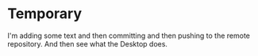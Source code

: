 # Temporary
I'm adding some text and then committing and then pushing to the remote
repository. And then see what the Desktop does.
